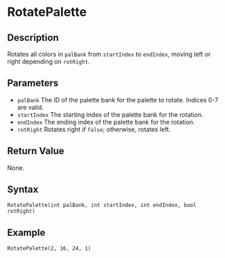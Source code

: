 # RotatePalette

## Description
Rotates all colors in `palBank` from `startIndex` to `endIndex`, moving left or right depending on `rotRight`.

## Parameters
- `palBank`
The ID of the palette bank for the palette to rotate. Indices 0-7 are valid.
- `startIndex`
The starting index of the palette bank for the rotation.
- `endIndex`
The ending index of the palette bank for the rotation.
- `rotRight`
Rotates right if `false`; otherwise, rotates left.

## Return Value
None.

## Syntax
```
RotatePalette(int palBank, int startIndex, int endIndex, bool rotRight)
```

## Example
```
RotatePalette(2, 16, 24, 1)
```